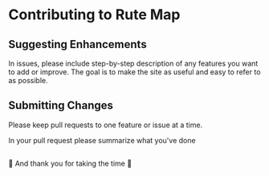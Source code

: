 # Contributing to Rute Map

## Suggesting Enhancements  
In issues, please include step-by-step description of any features you want to add or improve. The goal is to make the site as useful and easy to refer to as possible. 

## Submitting Changes  
Please keep pull requests to one feature or issue at a time.   

In your pull request please summarize what you've done

##

👯 And thank you for taking the time 👯
